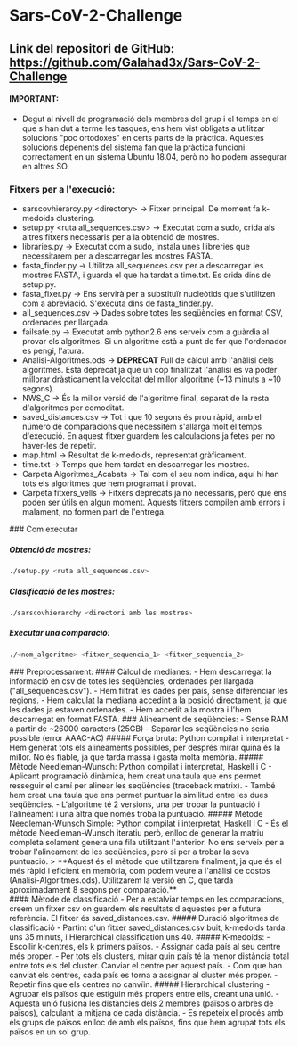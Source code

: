 # Sars-CoV-2-Challenge

## Link del repositori de GitHub: https://github.com/Galahad3x/Sars-CoV-2-Challenge

#### IMPORTANT:
- Degut al nivell de programació dels membres del grup i el temps en el que s'han dut a terme les tasques, ens hem vist obligats a utilitzar solucions "poc ortodoxes" en certs parts de la pràctica. Aquestes solucions depenents del sistema fan que la pràctica funcioni correctament en un sistema Ubuntu 18.04, però no ho podem assegurar en altres SO.
### Fitxers per a l'execució:
- sarscovhierarcy.py \<directory> -> Fitxer principal. De moment fa k-medoids clustering.
- setup.py \<ruta all_sequences.csv> -> Executat com a sudo, crida als altres fitxers necessaris per a la obtenció de mostres.
- libraries.py -> Executat com a sudo, instala unes llibreries que necessitarem per a descarregar les mostres FASTA.
- fasta_finder.py -> Utilitza all_sequences.csv per a descarregar les mostres FASTA, i guarda el que ha tardat a time.txt. Es crida dins de setup.py.
- fasta_fixer.py -> Ens servirà per a substituïr nucleòtids que s'utilitzen com a abreviació. S'executa dins de fasta_finder.py.
- all_sequences.csv -> Dades sobre totes les seqüències en format CSV, ordenades per llargada.
- failsafe.py -> Executat amb python2.6 ens serveix com a guàrdia al provar els algoritmes. Si un algoritme està a punt de fer que l'ordenador es pengi, l'atura.
- Analisi-Algoritmes.ods -> **DEPRECAT** Full de càlcul amb l'anàlisi dels algoritmes. Està deprecat ja que un cop finalitzat l'anàlisi es va poder millorar dràsticament la velocitat del millor algoritme (~13 minuts a ~10 segons).
- NWS_C -> És la millor versió de l'algoritme final, separat de la resta d'algoritmes per comoditat.
- saved_distances.csv -> Tot i que 10 segons és prou ràpid, amb el número de comparacions que necessitem s'allarga molt el temps d'execució. En aquest fitxer guardem les calculacions ja fetes per no haver-les de repetir.
- map.html -> Resultat de k-medoids, representat gràficament.
- time.txt -> Temps que hem tardat en descarregar les mostres.
- Carpeta Algoritmes_Acabats -> Tal com el seu nom indica, aquí hi han tots els algoritmes que hem programat i provat.
- Carpeta fitxers_vells -> Fitxers deprecats ja no necessaris, però que ens poden ser útils en algun moment. Aquests fitxers compilen amb errors i malament, no formen part de l'entrega.

<div style="page-break-after: always;"></div>
### Com executar

##### Obtenció de mostres:

```bash
./setup.py <ruta all_sequences.csv>
```

##### Clasificació de les mostres:

```bash
./sarscovhierarchy <directori amb les mostres>
```

##### Executar una comparació:

```bash
./<nom_algoritme> <fitxer_sequencia_1> <fitxer_sequencia_2>
```

<div style="page-break-after: always;"></div>
### Preprocessament:
#### Càlcul de medianes:
- Hem descarregat la informació en csv de totes les seqüències, ordenades per llargada ("all_sequences.csv").
- Hem filtrat les dades per país, sense diferenciar les regions.
- Hem calculat la mediana accedint a la posició directament, ja que les dades ja estaven ordenades.  
- Hem accedit a la mostra i l'hem descarregat en format FASTA.
### Alineament de seqüències:
- Sense RAM a partir de ~26000 caracters (25GB)
- Separar les seqüències no seria possible (error AAAC-AC)
##### Força bruta: Python compilat i interpretat
- Hem generat tots els alineaments possibles, per després mirar quina és la millor. No és fiable, ja que tarda massa i gasta molta memòria.
##### Mètode Needleman-Wunsch: Python compilat i interpretat, Haskell i C
- Aplicant programació dinàmica, hem creat una taula que ens permet resseguir el camí per alinear les seqüències (traceback matrix).
- També hem creat una taula que ens permet puntuar la similitud entre les dues seqüències.
- L'algoritme té 2 versions, una per trobar la puntuació i l'alineament i una altra que només troba la puntuació.
##### Mètode Needleman-Wunsch Simple: Python compilat i interpretat, Haskell i C
- És el mètode Needleman-Wunsch iteratiu però, enlloc de generar la matriu completa solament genera una fila utilitzant l'anterior. No ens serveix per a trobar l'alineament de les seqüències, però si per a trobar la seva puntuació.
> **Aquest és el mètode que utilitzarem finalment, ja que és el més ràpid i eficient en memòria, com podem veure a l'anàlisi de costos (Analisi-Algoritmes.ods). Utilitzarem la versió en C, que tarda aproximadament 8 segons per comparació.**

<div style="page-break-after: always;"></div>
#### Mètode de classificació
- Per a estalviar temps en les comparacions, creem un fitxer csv on guardem els resultats d'aquestes per a futura referència. El fitxer és saved_distances.csv.
##### Duració algoritmes de classificació
- Partint d'un fitxer saved_distances.csv buit, k-medoids tarda uns 35 minuts, i Hierarchical classification uns 40.
##### K-medoids:
- Escollir k-centres, els k primers països.
- Assignar cada país al seu centre més proper.
- Per tots els clusters, mirar quin país té la menor distància total entre tots els del cluster. Canviar el centre per aquest país.
- Com que han canviat els centres, cada país es torna a assignar al cluster més proper.
- Repetir fins que els centres no canvïin.
##### Hierarchical clustering
- Agrupar els països que estiguin més propers entre ells, creant una unió.
- Aquesta unió fusiona les distàncies dels 2 membres (països o arbres de països), calculant la mitjana de cada distància.
- Es repeteix el procés amb els grups de països enlloc de amb els països, fins que hem agrupat tots els països en un sol grup.
